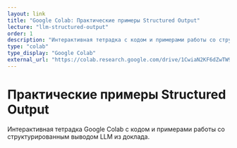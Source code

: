 ```yaml
---
layout: link
title: "Google Colab: Практические примеры Structured Output"
lecture: "llm-structured-output"
order: 1
description: "Интерактивная тетрадка с кодом и примерами работы со структурированным выводом"
type: "colab"
type_display: "Google Colab"
external_url: "https://colab.research.google.com/drive/1CwiaN2KF6dZwTW9fT1KmknCUSKGRSPoO?usp=sharing"
---
```


# Практические примеры Structured Output

Интерактивная тетрадка Google Colab с кодом и примерами работы со структурированным выводом LLM из доклада. 